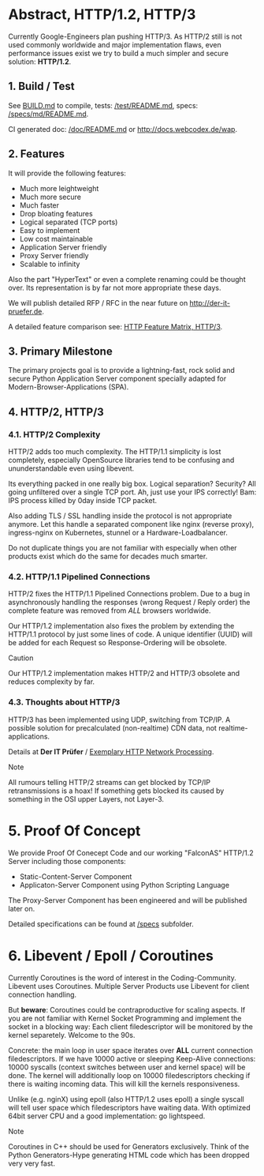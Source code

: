 # Abstract, HTTP/1.2, HTTP/3

Currently Google-Engineers plan pushing HTTP/3. As HTTP/2 still is not used commonly worldwide and
major implementation flaws, even performance issues exist we try to build a much simpler and secure
solution: **HTTP/1.2**.

## 1. Build / Test

See [BUILD.md](BUILD.md) to compile, tests: [/test/README.md](/test/README.md), specs: [/specs/md/README.md](/specs/md/README.md).

CI generated doc: [/doc/README.md](/doc/README.md) or http://docs.webcodex.de/wap.

## 2. Features

It will provide the following features:

- Much more leightweight
- Much more secure
- Much faster
- Drop bloating features
- Logical separated (TCP ports)
- Easy to implement
- Low cost maintainable
- Application Server friendly
- Proxy Server friendly
- Scalable to infinity

Also the part "HyperText" or even a complete renaming could be thought over. Its representation is by far not
more appropriate these days.

We will publish detailed RFP / RFC in the near future on http://der-it-pruefer.de.

A detailed feature comparison see: [HTTP Feature Matrix, HTTP/3](FEATURE-MATRIX.md).

## 3. Primary Milestone

The primary projects goal is to provide a lightning-fast, rock solid and secure Python Application Server component
specially adapted for Modern-Browser-Applications (SPA).

## 4. HTTP/2, HTTP/3

### 4.1. HTTP/2 Complexity

HTTP/2 adds too much complexity. The HTTP/1.1 simplicity is lost completely, especially OpenSource libraries
tend to be confusing and ununderstandable even using libevent.

Its everything packed in one really big box. Logical separation? Security? All going unfiltered over a single
TCP port. Ah, just use your IPS correctly! Bam: IPS process killed by 0day inside TCP packet.

Also adding TLS / SSL handling inside the protocol is not appropriate anymore. Let this handle a separated
component like nginx (reverse proxy), ingress-nginx on Kubernetes, stunnel or a Hardware-Loadbalancer.

Do not duplicate things you are not familiar with especially when other products exist which do the same
for decades much smarter.

### 4.2. HTTP/1.1 Pipelined Connections

HTTP/2 fixes the HTTP/1.1 Pipelined Connections problem. Due to a bug in asynchronously handling the responses
(wrong Request / Reply order) the complete feature was removed from *ALL* browsers worldwide.

Our HTTP/1.2 implementation also fixes the problem by extending the HTTP/1.1 protocol by just some lines of code.
A unique identifier (UUID) will be added for each Request so Response-Ordering will be obsolete.

>[!CAUTION]
> Our HTTP/1.2 implementation makes HTTP/2 and HTTP/3 obsolete and reduces complexity by far.

### 4.3. Thoughts about HTTP/3

HTTP/3 has been implemented using UDP, switching from TCP/IP. A possible solution for precalculated (non-realtime) CDN data, not realtime-applications.

Details at **Der IT Prüfer** / [Exemplary HTTP Network Processing](http://der-it-pruefer.de/).

>[!NOTE]
> All rumours telling HTTP/2 streams can get blocked by TCP/IP retransmissions is a hoax! If something gets blocked its caused by something in the OSI upper Layers, not Layer-3.

# 5. Proof Of Concept

We provide Proof Of Conecept Code and our working "FalconAS" HTTP/1.2 Server including those components:

- Static-Content-Server Component
- Applicaton-Server Component using Python Scripting Language

The Proxy-Server Component has been engineered and will be published later on.

Detailed specifications can be found at [/specs](/specs/README.md) subfolder.

# 6. Libevent / Epoll / Coroutines

Currently Coroutines is the word of interest in the Coding-Community. Libevent uses Coroutines.
Multiple Server Products use Libevent for client connection handling. 

But **beware**: Coroutines could be contraproductive for scaling aspects. If you are not familiar with
Kernel Socket Programming and implement the socket in a blocking way: Each client filedescriptor will be
monitored by the kernel separetely. Welcome to the 90s.

Concrete: the main loop in user space iterates over **ALL** current connection filedescriptors. If we have
10000 active or sleeping Keep-Alive connections: 10000 syscalls (context switches between user and kernel
space) will be done. The kernel will additionally loop on 10000 filedescriptors checking if there is
waiting incoming data. This will kill the kernels responsiveness.

Unlike (e.g. nginX) using epoll (also HTTP/1.2 uses epoll) a single syscall will tell user space which
filedescriptors have waiting data. With optimized 64bit server CPU and a good implementation: go lightspeed.

>[!NOTE]
> Coroutines in C++ should be used for Generators exclusively. Think of the Python Generators-Hype generating HTML code which has been dropped very very fast.
